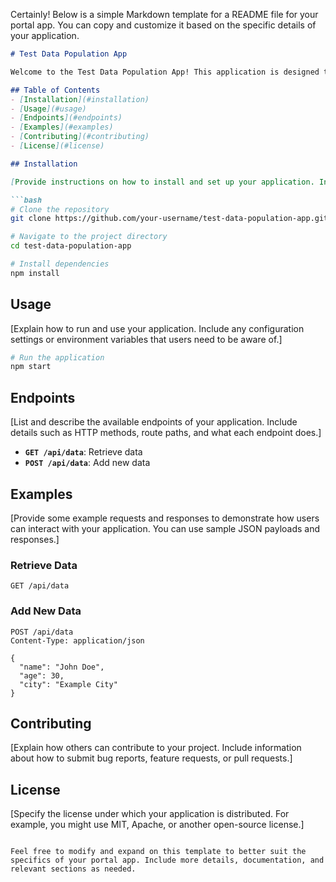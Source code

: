 Certainly! Below is a simple Markdown template for a README file for your portal app. You can copy and customize it based on the specific details of your application.

```markdown
# Test Data Population App

Welcome to the Test Data Population App! This application is designed to [provide a brief description of what the app does].

## Table of Contents
- [Installation](#installation)
- [Usage](#usage)
- [Endpoints](#endpoints)
- [Examples](#examples)
- [Contributing](#contributing)
- [License](#license)

## Installation

[Provide instructions on how to install and set up your application. Include any dependencies or prerequisites.]

```bash
# Clone the repository
git clone https://github.com/your-username/test-data-population-app.git

# Navigate to the project directory
cd test-data-population-app

# Install dependencies
npm install
```

## Usage

[Explain how to run and use your application. Include any configuration settings or environment variables that users need to be aware of.]

```bash
# Run the application
npm start
```

## Endpoints

[List and describe the available endpoints of your application. Include details such as HTTP methods, route paths, and what each endpoint does.]

- **`GET /api/data`**: Retrieve data
- **`POST /api/data`**: Add new data

## Examples

[Provide some example requests and responses to demonstrate how users can interact with your application. You can use sample JSON payloads and responses.]

### Retrieve Data

```http
GET /api/data
```

### Add New Data

```http
POST /api/data
Content-Type: application/json

{
  "name": "John Doe",
  "age": 30,
  "city": "Example City"
}
```

## Contributing

[Explain how others can contribute to your project. Include information about how to submit bug reports, feature requests, or pull requests.]

## License

[Specify the license under which your application is distributed. For example, you might use MIT, Apache, or another open-source license.]

```

Feel free to modify and expand on this template to better suit the specifics of your portal app. Include more details, documentation, and relevant sections as needed.